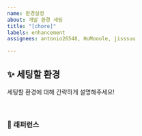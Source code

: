 ```yaml
---
name: 환경설정
about: 개발 환경 세팅
title: "[chore]"
labels: enhancement
assignees: antonio26548, HuMooole, jisssuu

---
```


## ✨ 세팅할 환경
세팅할 환경에 대해 간략하게 설명해주세요!

<br>

### 📕 래퍼런스
